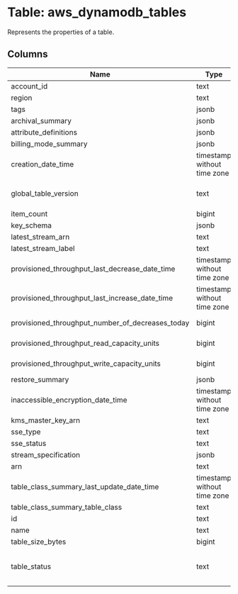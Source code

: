 
# Table: aws_dynamodb_tables
Represents the properties of a table.
## Columns
| Name        | Type           | Description  |
| ------------- | ------------- | -----  |
|account_id|text|The AWS Account ID of the resource.|
|region|text|The AWS Region of the resource.|
|tags|jsonb|The tags associated with the table.|
|archival_summary|jsonb|Contains information about the table archive.|
|attribute_definitions|jsonb|An array of AttributeDefinition objects|
|billing_mode_summary|jsonb|Contains the details for the read/write capacity mode.|
|creation_date_time|timestamp without time zone|The date and time when the table was created, in UNIX epoch time (http://www.epochconverter.com/) format.|
|global_table_version|text|Represents the version of global tables (https://docs.aws.amazon.com/amazondynamodb/latest/developerguide/GlobalTables.html) in use, if the table is replicated across Amazon Web Services Regions.|
|item_count|bigint|The number of items in the specified table|
|key_schema|jsonb|The primary key structure for the table|
|latest_stream_arn|text|The Amazon Resource Name (ARN) that uniquely identifies the latest stream for this table.|
|latest_stream_label|text|A timestamp, in ISO 8601 format, for this stream|
|provisioned_throughput_last_decrease_date_time|timestamp without time zone|The date and time of the last provisioned throughput decrease for this table.|
|provisioned_throughput_last_increase_date_time|timestamp without time zone|The date and time of the last provisioned throughput increase for this table.|
|provisioned_throughput_number_of_decreases_today|bigint|The number of provisioned throughput decreases for this table during this UTC calendar day|
|provisioned_throughput_read_capacity_units|bigint|The maximum number of strongly consistent reads consumed per second before DynamoDB returns a ThrottlingException|
|provisioned_throughput_write_capacity_units|bigint|The maximum number of writes consumed per second before DynamoDB returns a ThrottlingException.|
|restore_summary|jsonb|Contains details for the restore.|
|inaccessible_encryption_date_time|timestamp without time zone|Indicates the time, in UNIX epoch date format, when DynamoDB detected that the table's KMS key was inaccessible|
|kms_master_key_arn|text|The KMS key ARN used for the KMS encryption.|
|sse_type|text|Server-side encryption type|
|sse_status|text|Represents the current state of server-side encryption|
|stream_specification|jsonb|The current DynamoDB Streams configuration for the table.|
|arn|text|The Amazon Resource Name (ARN) that uniquely identifies the table.|
|table_class_summary_last_update_date_time|timestamp without time zone|The date and time at which the table class was last updated.|
|table_class_summary_table_class|text|The table class of the specified table|
|id|text|Unique identifier for the table for which the backup was created.|
|name|text|The name of the table.|
|table_size_bytes|bigint|The total size of the specified table, in bytes|
|table_status|text|The current state of the table:  * CREATING - The table is being created.  * UPDATING - The table is being updated.  * DELETING - The table is being deleted.  * ACTIVE - The table is ready for use.  * INACCESSIBLE_ENCRYPTION_CREDENTIALS - The KMS key used to encrypt the table in inaccessible|
